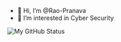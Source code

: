 - 👋 Hi, I’m @Rao-Pranava
- 👀 I’m interested in Cyber Security

![My GitHub Status](https://github-readme-stats.vercel.app/api?username=Rao-Pranava)

<!---
Rao-Pranava/Rao-Pranava is a ✨ special ✨ repository because its `README.md` (this file) appears on your GitHub profile.
You can click the Preview link to take a look at your changes.
--->
